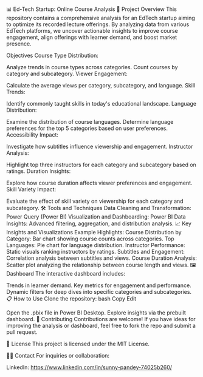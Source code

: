 📊 Ed-Tech Startup: Online Course Analysis
🚀 Project Overview
This repository contains a comprehensive analysis for an EdTech startup aiming to optimize its recorded lecture offerings. By analyzing data from various EdTech platforms, we uncover actionable insights to improve course engagement, align offerings with learner demand, and boost market presence.

Objectives
Course Type Distribution:

Analyze trends in course types across categories.
Count courses by category and subcategory.
Viewer Engagement:

Calculate the average views per category, subcategory, and language.
Skill Trends:

Identify commonly taught skills in today's educational landscape.
Language Distribution:

Examine the distribution of course languages.
Determine language preferences for the top 5 categories based on user preferences.
Accessibility Impact:

Investigate how subtitles influence viewership and engagement.
Instructor Analysis:

Highlight top three instructors for each category and subcategory based on ratings.
Duration Insights:

Explore how course duration affects viewer preferences and engagement.
Skill Variety Impact:

Evaluate the effect of skill variety on viewership for each category and subcategory.
🛠️ Tools and Techniques
Data Cleaning and Transformation: Power Query (Power BI)
Visualization and Dashboarding: Power BI
Data Insights: Advanced filtering, aggregation, and distribution analysis.
📈 Key Insights and Visualizations
Example Highlights:
Course Distribution by Category: Bar chart showing course counts across categories.
Top Languages: Pie chart for language distribution.
Instructor Performance: Static visuals ranking instructors by ratings.
Subtitles and Engagement: Correlation analysis between subtitles and views.
Course Duration Analysis: Scatter plot analyzing the relationship between course length and views.
🖼️ Dashboard
The interactive dashboard includes:

Trends in learner demand.
Key metrics for engagement and performance.
Dynamic filters for deep dives into specific categories and subcategories.
📋 How to Use
Clone the repository:
bash
Copy
Edit

Open the .pbix file in Power BI Desktop.
Explore insights via the prebuilt dashboard.
🤝 Contributing
Contributions are welcome! If you have ideas for improving the analysis or dashboard, feel free to fork the repo and submit a pull request.

📜 License
This project is licensed under the MIT License.

👩‍💻 Contact
For inquiries or collaboration:

LinkedIn: https://www.linkedin.com/in/sunny-pandey-74025b260/

